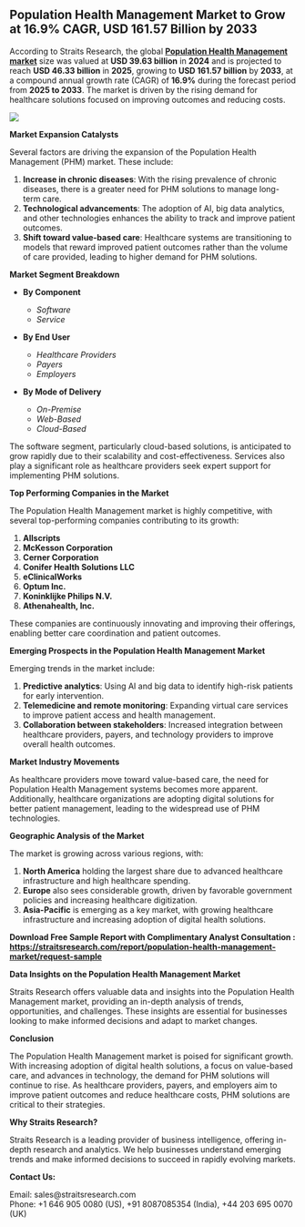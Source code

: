 <h2>Population Health Management Market to Grow at 16.9% CAGR, USD 161.57 Billion by 2033</h2>
<p>According to Straits Research, the global <strong><a href="https://straitsresearch.com/report/population-health-management-market">Population Health Management market</a></strong> size was valued at <strong>USD 39.63 billion</strong> in <strong>2024</strong> and is projected to reach <strong>USD 46.33 billion</strong> in <strong>2025</strong>, growing to <strong>USD 161.57 billion</strong> by <strong>2033</strong>, at a compound annual growth rate (CAGR) of <strong>16.9%</strong> during the forecast period from <strong>2025 to 2033</strong>. The market is driven by the rising demand for healthcare solutions focused on improving outcomes and reducing costs.</p>
<img src="https://hallbook.com.br/content/uploads/photos/2025/02/hallbook_5c6f0e60915ce962d1105e7afa6d1f4b.jpg">
<p><strong>Market Expansion Catalysts</strong></p>
<p>Several factors are driving the expansion of the Population Health Management (PHM) market. These include:</p>
<ol>
<li><strong>Increase in chronic diseases</strong>: With the rising prevalence of chronic diseases, there is a greater need for PHM solutions to manage long-term care.</li>
<li><strong>Technological advancements</strong>: The adoption of AI, big data analytics, and other technologies enhances the ability to track and improve patient outcomes.</li>
<li><strong>Shift toward value-based care</strong>: Healthcare systems are transitioning to models that reward improved patient outcomes rather than the volume of care provided, leading to higher demand for PHM solutions.</li>
</ol>
<p><strong>Market Segment Breakdown</strong></p>
<ul>
<li>
<p><strong>By Component</strong></p>
<ul>
<li><em>Software</em></li>
<li><em>Service</em></li>
</ul>
</li>
<li>
<p><strong>By End User</strong></p>
<ul>
<li><em>Healthcare Providers</em></li>
<li><em>Payers</em></li>
<li><em>Employers</em></li>
</ul>
</li>
<li>
<p><strong>By Mode of Delivery</strong></p>
<ul>
<li><em>On-Premise</em></li>
<li><em>Web-Based</em></li>
<li><em>Cloud-Based</em></li>
</ul>
</li>
</ul>
<p>The software segment, particularly cloud-based solutions, is anticipated to grow rapidly due to their scalability and cost-effectiveness. Services also play a significant role as healthcare providers seek expert support for implementing PHM solutions.</p>
<p><strong>Top Performing Companies in the Market</strong></p>
<p>The Population Health Management market is highly competitive, with several top-performing companies contributing to its growth:</p>
<ol>
<li><strong>Allscripts</strong></li>
<li><strong>McKesson Corporation</strong></li>
<li><strong>Cerner Corporation</strong></li>
<li><strong>Conifer Health Solutions LLC</strong></li>
<li><strong>eClinicalWorks</strong></li>
<li><strong>Optum Inc.</strong></li>
<li><strong>Koninklijke Philips N.V.</strong></li>
<li><strong>Athenahealth, Inc.</strong></li>
</ol>
<p>These companies are continuously innovating and improving their offerings, enabling better care coordination and patient outcomes.</p>
<p><strong>Emerging Prospects in the Population Health Management Market</strong></p>
<p>Emerging trends in the market include:</p>
<ol>
<li><strong>Predictive analytics</strong>: Using AI and big data to identify high-risk patients for early intervention.</li>
<li><strong>Telemedicine and remote monitoring</strong>: Expanding virtual care services to improve patient access and health management.</li>
<li><strong>Collaboration between stakeholders</strong>: Increased integration between healthcare providers, payers, and technology providers to improve overall health outcomes.</li>
</ol>
<p><strong>Market Industry Movements</strong></p>
<p>As healthcare providers move toward value-based care, the need for Population Health Management systems becomes more apparent. Additionally, healthcare organizations are adopting digital solutions for better patient management, leading to the widespread use of PHM technologies.</p>
<p><strong>Geographic Analysis of the Market</strong></p>
<p>The market is growing across various regions, with:</p>
<ol>
<li><strong>North America</strong> holding the largest share due to advanced healthcare infrastructure and high healthcare spending.</li>
<li><strong>Europe</strong> also sees considerable growth, driven by favorable government policies and increasing healthcare digitization.</li>
<li><strong>Asia-Pacific</strong> is emerging as a key market, with growing healthcare infrastructure and increasing adoption of digital health solutions.</li>
</ol>
<p><strong>Download Free Sample Report with&nbsp;Complimentary Analyst Consultation : <a href="https://straitsresearch.com/report/population-health-management-market/request-sample">https://straitsresearch.com/report/population-health-management-market/request-sample</a><br /></strong></p>
<p><strong>Data Insights on the Population Health Management Market</strong></p>
<p>Straits Research offers valuable data and insights into the Population Health Management market, providing an in-depth analysis of trends, opportunities, and challenges. These insights are essential for businesses looking to make informed decisions and adapt to market changes.</p>
<p><strong>Conclusion</strong></p>
<p>The Population Health Management market is poised for significant growth. With increasing adoption of digital health solutions, a focus on value-based care, and advances in technology, the demand for PHM solutions will continue to rise. As healthcare providers, payers, and employers aim to improve patient outcomes and reduce healthcare costs, PHM solutions are critical to their strategies.</p>
<p><strong>Why Straits Research?</strong></p>
<p>Straits Research is a leading provider of business intelligence, offering in-depth research and analytics. We help businesses understand emerging trends and make informed decisions to succeed in rapidly evolving markets.</p>
<p><strong>Contact Us:</strong></p>
<p>Email: <a rel="">sales@straitsresearch.com</a><br />Phone: +1 646 905 0080 (US), +91 8087085354 (India), +44 203 695 0070 (UK)</p>
